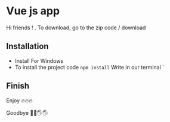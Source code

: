 # Vue js app

Hi friends ! . To download, go to the zip code / download

## Installation

- Install For Windows 
- To install the project code `npm install` Write in our terminal `

## Finish 

Enjoy 🔥🔥🔥

Goodbye 👋👋🖐🖐

